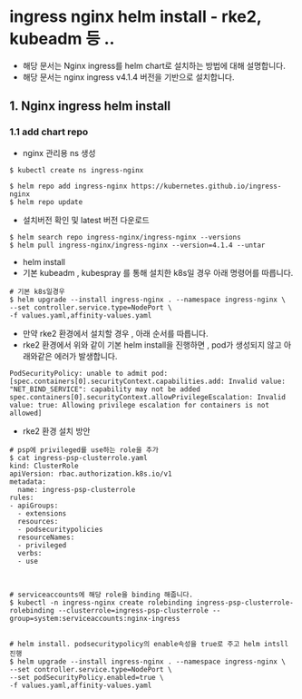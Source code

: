 # ingress nginx helm install - rke2, kubeadm 등 ..
- 해당 문서는 Nginx ingress를 helm chart로 설치하는 방법에 대해 설명합니다.
- 해당 문서는 nginx ingress v4.1.4 버전을 기반으로 설치합니다.
## 1. Nginx ingress helm install
### 1.1 add chart repo 
- nginx 관리용 ns 생성
```
$ kubectl create ns ingress-nginx
```
```
$ helm repo add ingress-nginx https://kubernetes.github.io/ingress-nginx
$ helm repo update
```
- 설치버전 확인 및 latest 버전 다운로드
```
$ helm search repo ingress-nginx/ingress-nginx --versions
$ helm pull ingress-nginx/ingress-nginx --version=4.1.4 --untar
```
- helm install 
- 기본 kubeadm , kubespray 를 통해 설치한 k8s일 경우 아래 명령어를 따릅니다.
```
# 기본 k8s일경우
$ helm upgrade --install ingress-nginx . --namespace ingress-nginx \
--set controller.service.type=NodePort \
-f values.yaml,affinity-values.yaml
```
- 만약 rke2 환경에서 설치할 경우 , 아래 순서를 따릅니다.
- rke2 환경에서 위와 같이 기본 helm install을 진행하면 , pod가 생성되지 않고 아래와같은 에러가 발생합니다.
```
PodSecurityPolicy: unable to admit pod: [spec.containers[0].securityContext.capabilities.add: Invalid value: "NET_BIND_SERVICE": capability may not be added spec.containers[0].securityContext.allowPrivilegeEscalation: Invalid value: true: Allowing privilege escalation for containers is not allowed]
```
- rke2 환경 설치 방안
```
# psp에 privileged를 use하는 role을 추가
$ cat ingress-psp-clusterrole.yaml
kind: ClusterRole
apiVersion: rbac.authorization.k8s.io/v1
metadata:
  name: ingress-psp-clusterrole
rules:
- apiGroups:
  - extensions
  resources:
  - podsecuritypolicies
  resourceNames:
  - privileged
  verbs:
  - use



# serviceaccounts에 해당 role을 binding 해줍니다.
$ kubectl -n ingress-nginx create rolebinding ingress-psp-clusterrole-rolebinding --clusterrole=ingress-psp-clusterrole --group=system:serviceaccounts:nginx-ingress


# helm install. podsecuritypolicy의 enable속성을 true로 주고 helm intsll 진행
$ helm upgrade --install ingress-nginx . --namespace ingress-nginx \
--set controller.service.type=NodePort \
--set podSecurityPolicy.enabled=true \
-f values.yaml,affinity-values.yaml
```


